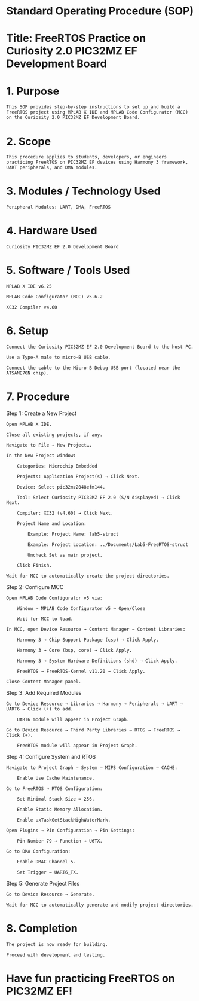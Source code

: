 # Standard Operating Procedure (SOP)

# Title: FreeRTOS Practice on Curiosity 2.0 PIC32MZ EF Development Board

# 1. Purpose

    This SOP provides step-by-step instructions to set up and build a FreeRTOS project using MPLAB X IDE and MPLAB Code Configurator (MCC) on the Curiosity 2.0 PIC32MZ EF Development Board.

# 2. Scope

    This procedure applies to students, developers, or engineers practicing FreeRTOS on PIC32MZ EF devices using Harmony 3 framework, UART peripherals, and DMA modules.

# 3. Modules / Technology Used

    Peripheral Modules: UART, DMA, FreeRTOS

# 4. Hardware Used

    Curiosity PIC32MZ EF 2.0 Development Board

# 5. Software / Tools Used

    MPLAB X IDE v6.25

    MPLAB Code Configurator (MCC) v5.6.2

    XC32 Compiler v4.60

# 6. Setup

    Connect the Curiosity PIC32MZ EF 2.0 Development Board to the host PC.

    Use a Type-A male to micro-B USB cable.

    Connect the cable to the Micro-B Debug USB port (located near the ATSAME70N chip).

# 7. Procedure
Step 1: Create a New Project

    Open MPLAB X IDE.

    Close all existing projects, if any.

    Navigate to File → New Project….

    In the New Project window:

        Categories: Microchip Embedded

        Projects: Application Project(s) → Click Next.

        Device: Select pic32mz2048efm144.

        Tool: Select Curiosity PIC32MZ EF 2.0 (S/N displayed) → Click Next.

        Compiler: XC32 (v4.60) → Click Next.

        Project Name and Location:

            Example: Project Name: lab5-struct

            Example: Project Location: ../Documents/Lab5-FreeRTOS-struct

            Uncheck Set as main project.

        Click Finish.

    Wait for MCC to automatically create the project directories.

Step 2: Configure MCC

    Open MPLAB Code Configurator v5 via:

        Window → MPLAB Code Configurator v5 → Open/Close

        Wait for MCC to load.

    In MCC, open Device Resource → Content Manager → Content Libraries:

        Harmony 3 → Chip Support Package (csp) → Click Apply.

        Harmony 3 → Core (bsp, core) → Click Apply.

        Harmony 3 → System Hardware Definitions (shd) → Click Apply.

        FreeRTOS → FreeRTOS-Kernel v11.20 → Click Apply.

    Close Content Manager panel.

Step 3: Add Required Modules

    Go to Device Resource → Libraries → Harmony → Peripherals → UART → UART6 → Click (+) to add.

        UART6 module will appear in Project Graph.

    Go to Device Resource → Third Party Libraries → RTOS → FreeRTOS → Click (+).

        FreeRTOS module will appear in Project Graph.

Step 4: Configure System and RTOS

    Navigate to Project Graph → System → MIPS Configuration → CACHE:

        Enable Use Cache Maintenance.

    Go to FreeRTOS → RTOS Configuration:

        Set Minimal Stack Size = 256.

        Enable Static Memory Allocation.

        Enable uxTaskGetStackHighWaterMark.

    Open Plugins → Pin Configuration → Pin Settings:

        Pin Number 79 → Function → U6TX.

    Go to DMA Configuration:

        Enable DMAC Channel 5.

        Set Trigger → UART6_TX.

Step 5: Generate Project Files

    Go to Device Resource → Generate.

    Wait for MCC to automatically generate and modify project directories.

# 8. Completion

    The project is now ready for building.

    Proceed with development and testing.

# Have fun practicing FreeRTOS on PIC32MZ EF!